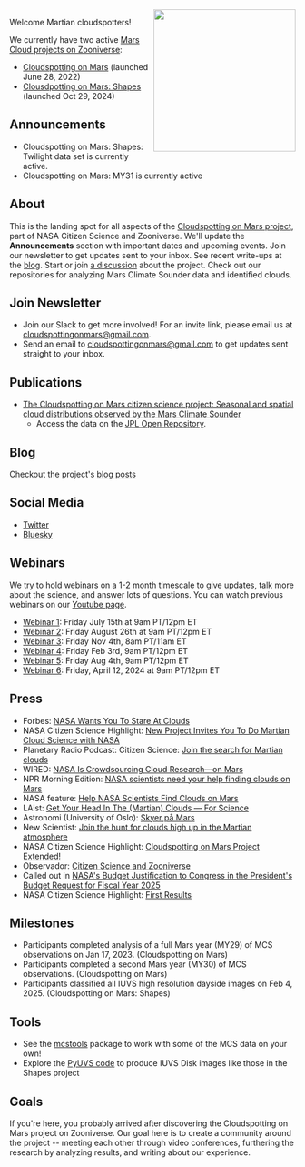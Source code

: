 <img align="right" src="https://github.com/Cloudspotting-on-Mars.png" width="250">

Welcome Martian cloudspotters!

We currently have two active [Mars Cloud projects on Zooniverse](https://www.zooniverse.org/organizations/marek-slipski/mars-cloud-projects): 
* [Cloudspotting on Mars](https://www.zooniverse.org/projects/marek-slipski/cloudspotting-on-mars) (launched June 28, 2022)
* [Clousdpotting on Mars: Shapes](https://www.zooniverse.org/projects/matteocrismani/cloudspotting-on-mars-shapes) (launched Oct 29, 2024)

## Announcements
* Cloudspotting on Mars: Shapes: Twilight data set is currently active.
* Cloudspotting on Mars: MY31 is currently active

## About
This is the landing spot for all aspects of the [Cloudspotting on Mars project](https://www.zooniverse.org/projects/marek-slipski/cloudspotting-on-mars
), part of NASA Citizen Science and Zooniverse. We'll update the **Announcements** section with important dates and upcoming events. Join our newsletter to get updates sent to your inbox. See recent write-ups at the [blog](https://cloudspotting-on-mars.github.io). Start or join [a discussion](https://github.com/orgs/Cloudspotting-on-Mars/discussions) about the project. Check out our repositories for analyzing Mars Climate Sounder data and identified clouds. 

## Join Newsletter
* Join our Slack to get more involved! For an invite link, please email us at [cloudspottingonmars@gmail.com](mailto:cloudspottingonmars@gmail.com).
* Send an email to [cloudspottingonmars@gmail.com](mailto:cloudspottingonmars@gmail.com) to get updates sent straight to your inbox.

## Publications
* [The Cloudspotting on Mars citizen science project: Seasonal and spatial cloud distributions observed by the Mars Climate Sounder
](https://doi.org/10.1016/j.icarus.2023.115777)
  * Access the data on the [JPL Open Repository](https://doi.org/10.48577/jpl.UXMDDK).

## Blog
Checkout the project's [blog posts](https://cloudspotting-on-mars.github.io)

## Social Media
* [Twitter](https://twitter.com/CloudspottingM)
* [Bluesky](https://bsky.app/profile/cloudspottingonm.bsky.social)

## Webinars
We try to hold webinars on a 1-2 month timescale to give updates, talk more about the science, and answer lots of questions. You can watch previous webinars on our [Youtube page](https://www.youtube.com/playlist?list=PLKWlaxzCh8uL2UFnRqCcHVhE9b9es0oZB).
* [Webinar 1](https://www.youtube.com/watch?v=wRbf0ap7_8Q&list=PLKWlaxzCh8uL2UFnRqCcHVhE9b9es0oZB&index=1&t=6s): Friday July 15th at 9am PT/12pm ET
* [Webinar 2](https://www.youtube.com/watch?v=C6g0DtrIVVw&list=PLKWlaxzCh8uL2UFnRqCcHVhE9b9es0oZB&index=2): Friday August 26th at 9am PT/12pm ET
* [Webinar 3](https://www.youtube.com/watch?v=KO3iqarNg4A&list=PLKWlaxzCh8uL2UFnRqCcHVhE9b9es0oZB&index=3): Friday Nov 4th, 8am PT/11am ET
* [Webinar 4](https://www.youtube.com/watch?v=vw39JWlbFIA&list=PLKWlaxzCh8uL2UFnRqCcHVhE9b9es0oZB&index=4): Friday Feb 3rd, 9am PT/12pm ET
* [Webinar 5](https://www.youtube.com/watch?v=nTZeem1BsEY&list=PLKWlaxzCh8uL2UFnRqCcHVhE9b9es0oZB&index=5): Friday Aug 4th, 9am PT/12pm ET
* [Webinar 6](https://youtu.be/Luuww6mKKxE): Friday, April 12, 2024 at 9am PT/12pm ET

## Press
* Forbes: [NASA Wants You To Stare At Clouds](https://www.forbes.com/sites/amandakooser/2024/10/31/nasa-wants-you-to-stare-at-clouds-on-mars/)
* NASA Citizen Science Highlight: [New Project Invites You To Do Martian Cloud Science with NASA](https://science.nasa.gov/get-involved/citizen-science/new-project-invites-you-to-do-martian-cloud-science-with-nasa/)
* Planetary Radio Podcast: Citizen Science: [Join the search for Martian clouds](https://www.planetary.org/planetary-radio/2022-cloudspotting-on-mars)
* WIRED: [NASA Is Crowdsourcing Cloud Research—on Mars](https://www.wired.com/story/nasa-is-crowdsourcing-cloud-research-on-mars/)
* NPR Morning Edition: [NASA scientists need your help finding clouds on Mars](https://www.npr.org/2022/08/09/1116455607/nasa-scientists-need-your-help-finding-clouds-on-mars)
* NASA feature: [Help NASA Scientists Find Clouds on Mars](https://www.nasa.gov/feature/jpl/help-nasa-scientists-find-clouds-on-mars)
* LAist: [Get Your Head In The (Martian) Clouds — For Science](https://laist.com/news/get-your-head-in-the-martian-clouds-for-science)
* Astronomi (University of Oslo): [Skyer på Mars](https://www.astronomi.no/?p=4915)
* New Scientist: [Join the hunt for clouds high up in the Martian atmosphere](https://www.newscientist.com/article/mg25634132-800-join-the-hunt-for-clouds-high-up-in-the-martian-atmosphere/?utm_medium=social&utm_campaign=echobox&utm_source=Twitter#Echobox=1668789036-1)
* NASA Citizen Science Highlight: [Cloudspotting on Mars Project Extended!](https://science.nasa.gov/science-news/citizenscience/cloudspotting-on-mars-project-extended)
* Observador: [Citizen Science and Zooniverse](https://observador.pt/opiniao/ciencia-cidada-e-o-zooniverse/?fbclid=IwAR2s9X7QQST6dQ7qh0ffpDbmleqYCQ5l71ne3I7g-YDCp2G7XHmtuNNhaR8)
* Called out in [NASA's Budget Justification to Congress in the President's Budget Request for Fiscal Year 2025](https://www.nasa.gov/fy-2025-budget-request/)
* NASA Citizen Science Highlight: [First Results](https://science.nasa.gov/get-involved/citizen-science/new-patterns-in-marss-clouds-revealed-by-volunteers/)

## Milestones
* Participants completed analysis of a full Mars year (MY29) of MCS observations on Jan 17, 2023. (Cloudspotting on Mars)
* Participants completed a second Mars year (MY30) of MCS observations. (Cloudspotting on Mars)
* Participants classified all IUVS high resolution dayside images on Feb 4, 2025. (Cloudspotting on Mars: Shapes)

## Tools
* See the [mcstools](https://github.com/Cloudspotting-on-Mars/mcstools) package to work with some of the MCS data on your own!
* Explore the [PyUVS code](https://github.com/jaycessna/PyUVS) to produce IUVS Disk images like those in the Shapes project

## Goals
If you're here, you probably arrived after discovering the Cloudspotting on Mars project on Zooniverse. Our goal here is to create a community around the project -- meeting each other through video conferences, furthering the research by analyzing results, and writing about our experience.
